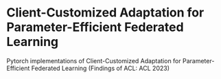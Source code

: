 # Client-Customized Adaptation for Parameter-Efficient Federated Learning 

Pytorch implementations of Client-Customized Adaptation for Parameter-Efficient Federated Learning (Findings of ACL: ACL 2023)
